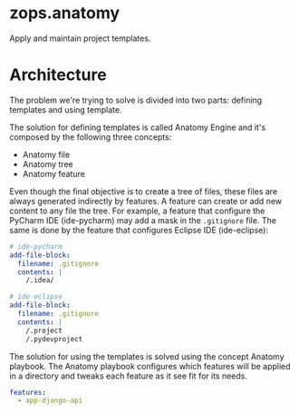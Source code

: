 # zops.anatomy

Apply and maintain project templates.

# Architecture

The problem we're trying to solve is divided into two parts: defining templates and using template.


The solution for defining templates is called Anatomy Engine and it's composed by the following three concepts:

* Anatomy file
* Anatomy tree
* Anatomy feature

Even though the final objective is to create a tree of files, these files are always generated indirectly by features. A
feature can create or add new content to any file the tree. For example, a feature that configure the PyCharm IDE
(ide-pycharm) may add a mask in the `.gitignore` file. The same is done by the feature that configures Eclipse IDE
(ide-eclipse):

```yaml
# ide-pycharm
add-file-block:
  filename: .gitignore
  contents: |
    /.idea/
```

```yaml
# ide-eclipse
add-file-block:
  filename: .gitignore
  contents: |
    /.project
    /.pydevproject
```

The solution for using the templates is solved using the concept Anatomy playbook. The Anatomy playbook configures which
features will be applied in a directory and tweaks each feature as it see fit for its needs.

```yaml
features:
  - app-django-api
```
